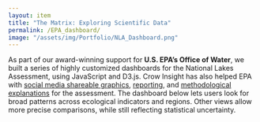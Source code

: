 ```yaml
---
layout: item
title: "The Matrix: Exploring Scientific Data"
permalink: /EPA_dashboard/
image: "/assets/img/Portfolio/NLA_Dashboard.png"
---
```

As part of our award-winning support for **U.S. EPA’s Office of Water**, we built a series of highly customized dashboards for the National Lakes Assessment, using JavaScript and D3.js. Crow Insight has also helped EPA with [social media shareable graphics](../EPA_should_your_lake), [reporting](../EPA_modern_report_design), and [methodological explanations](../EPA_reference_site) for the assessment. The dashboard below lets users look for broad patterns across ecological indicators and regions. Other views allow more precise comparisons, while still reflecting statistical uncertainty.